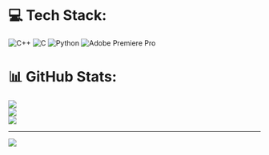 
# 💻 Tech Stack:
![C++](https://img.shields.io/badge/c++-%2300599C.svg?style=for-the-badge&logo=c%2B%2B&logoColor=white) ![C](https://img.shields.io/badge/c-%2300599C.svg?style=for-the-badge&logo=c&logoColor=white) ![Python](https://img.shields.io/badge/python-3670A0?style=for-the-badge&logo=python&logoColor=ffdd54) ![Adobe Premiere Pro](https://img.shields.io/badge/Adobe%20Premiere%20Pro-9999FF.svg?style=for-the-badge&logo=Adobe%20Premiere%20Pro&logoColor=white)
# 📊 GitHub Stats:
![](https://github-readme-stats.vercel.app/api?username=sarveshvar08&theme=dark&hide_border=false&include_all_commits=false&count_private=false)<br/>
![](https://nirzak-streak-stats.vercel.app/?user=sarveshvar08&theme=dark&hide_border=false)<br/>
![](https://github-readme-stats.vercel.app/api/top-langs/?username=sarveshvar08&theme=dark&hide_border=false&include_all_commits=false&count_private=false&layout=compact)

---
[![](https://visitcount.itsvg.in/api?id=sarveshvar08&icon=0&color=0)](https://visitcount.itsvg.in)

<!-- Proudly created with GPRM ( https://gprm.itsvg.in ) -->
